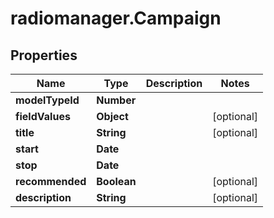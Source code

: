 # radiomanager.Campaign

## Properties
Name | Type | Description | Notes
------------ | ------------- | ------------- | -------------
**modelTypeId** | **Number** |  | 
**fieldValues** | **Object** |  | [optional] 
**title** | **String** |  | [optional] 
**start** | **Date** |  | 
**stop** | **Date** |  | 
**recommended** | **Boolean** |  | [optional] 
**description** | **String** |  | [optional] 


